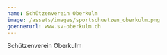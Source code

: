 ```yaml
---
name: Schützenverein Oberkulm
image: /assets/images/sportschuetzen_oberkulm.png
goennerurl: www.sv-oberkulm.ch
---
```


Schützenverein Oberkulm



